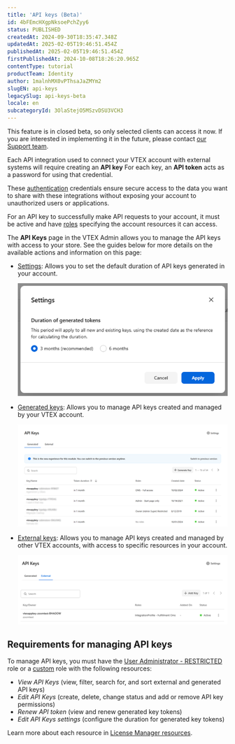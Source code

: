```yaml
---
title: 'API keys (Beta)'
id: 4bFEmcHXgpNksoePchZyy6
status: PUBLISHED
createdAt: 2024-09-30T18:35:47.348Z
updatedAt: 2025-02-05T19:46:51.454Z
publishedAt: 2025-02-05T19:46:51.454Z
firstPublishedAt: 2024-10-08T18:26:20.965Z
contentType: tutorial
productTeam: Identity
author: 1malnhMX0vPThsaJaZMYm2
slugEN: api-keys
legacySlug: api-keys-beta
locale: en
subcategoryId: 3OlaStejO5MSzvDSU3VCH3
---
```


<div class="alert alert-info">
  <p>This feature is in closed beta, so only selected clients can access it now. If you are interested in implementing it in the future, please contact <a href="https://support.vtex.com/hc/en-us">our Support team</a>.</p>
</div>

Each API integration used to connect your VTEX account with external systems will require creating an **API key** For each key, an **API token** acts as a password for using that credential.  

These [authentication](https://developers.vtex.com/docs/guides/authentication) credentials ensure secure access to the data you want to share with these integrations without exposing your account to unauthorized users or applications.

For an API key to successfully make API requests to your account, it must be active and have [roles](https://help.vtex.com/en/tutorial/roles--7HKK5Uau2H6wxE1rH5oRbc) specifying the account resources it can access.  

The **API Keys** page in the VTEX Admin allows you to manage the API keys with access to your store. See the guides below for more details on the available actions and information on this page:  

* [Settings](https://help.vtex.com/en/tutorial/configuring-the-duration-of-api-keys--kcGIFysFt02FDuhsfjQwZ): Allows you to set the default duration of API keys generated in your account.

   ![apikeys-settings-en](https://raw.githubusercontent.com/vtexdocs/help-center-content/refs/heads/main/docs/en/tutorials/beta/api-keys-beta/api-keys_1.png)

* [Generated keys](https://help.vtex.com/en/tutorial/generated-keys--7fnU4iZdvZKbxCaT3Ymdjc): Allows you to manage API keys created and managed by your VTEX account.

   ![apikeys-en](https://raw.githubusercontent.com/vtexdocs/help-center-content/refs/heads/main/docs/en/tutorials/beta/api-keys-beta/api-keys_2.png)

* [External keys](https://help.vtex.com/en/tutorial/external-keys--1isU0HfKkeg0atlxRha14Q): Allows you to manage API keys created and managed by other VTEX accounts, with access to specific resources in your account.

  ![apikeys-external-en](https://raw.githubusercontent.com/vtexdocs/help-center-content/refs/heads/main/docs/en/tutorials/beta/api-keys-beta/api-keys_3.png)

## Requirements for managing API keys

To manage API keys, you must have the  [User Administrator - RESTRICTED](https://help.vtex.com/en/tutorial/predefined-roles--jGDurZKJHvHJS13LnO7Dy#user-administrator-restricted) role or a [custom](https://help.vtex.com/en/tutorial/roles--7HKK5Uau2H6wxE1rH5oRbc#creating-a-role) role with the following resources:  

* *View API Keys* (view, filter, search for, and sort external and generated API keys)  
* *Edit API Keys* (create, delete, change status and add or remove API key permissions)  
* *Renew API token* (view and renew generated key tokens)  
* *Edit API Keys settings* (configure the duration for generated key tokens)

Learn more about each resource in [License Manager resources](https://help.vtex.com/en/tutorial/license-manager-resources--3q6ztrC8YynQf6rdc6euk3).
